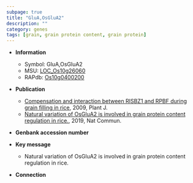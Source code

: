 ```yaml
---
subpage: true
title: "GluA,OsGluA2"
description: ""
category: genes
tags: [grain, grain protein content, grain protein]
---
```


* **Information**  
    + Symbol: GluA,OsGluA2  
    + MSU: [LOC_Os10g26060](http://rice.plantbiology.msu.edu/cgi-bin/ORF_infopage.cgi?orf=LOC_Os10g26060)  
    + RAPdb: [Os10g0400200](http://rapdb.dna.affrc.go.jp/viewer/gbrowse_details/irgsp1?name=Os10g0400200)  

* **Publication**  
    + [Compensation and interaction between RISBZ1 and RPBF during grain filling in rice](http://www.ncbi.nlm.nih.gov/pubmed?term=Compensation+and+interaction+between+RISBZ1+and+RPBF+during+grain+filling+in+rice%5BTitle%5D), 2009, Plant J.
    + [Natural variation of OsGluA2 is involved in grain protein content regulation in rice.](http://www.ncbi.nlm.nih.gov/pubmed?term=Natural+variation+of+OsGluA2+is+involved+in+grain+protein+content+regulation+in+rice.%5BTitle%5D), 2019, Nat Commun.

* **Genbank accession number**  

* **Key message**  
    + Natural variation of OsGluA2 is involved in grain protein content regulation in rice.

* **Connection**  



